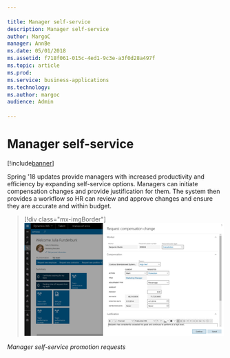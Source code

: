 ```yaml
---

title: Manager self-service
description: Manager self-service
author: MargoC
manager: AnnBe
ms.date: 05/01/2018
ms.assetid: f718f061-015c-4ed1-9c3e-a3f0d28a497f
ms.topic: article
ms.prod: 
ms.service: business-applications
ms.technology: 
ms.author: margoc
audience: Admin

---
```

#  Manager self-service




[!include[banner](../../includes/banner.md)]

Spring '18 updates provide managers with increased productivity and efficiency
by expanding self-service options. Managers can initiate compensation changes
and provide justification for them. The system then provides a workflow so HR
can review and approve changes and ensure they are accurate and within budget.

> [!div class="mx-imgBorder"] 
> ![A screenshot showing manager self-promotion requests in Talent](media/manager-self-service-1.png "A screenshot showing manager self-promotion requests in Talent")
<!-- Talent_Manager self-service_A.png -->


*Manager self-service promotion requests*
